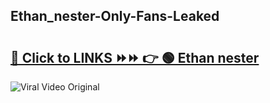 
 ## Ethan_nester-Only-Fans-Leaked

# <h2><a href="https://clipsfans.com/Ethan_nester&ref=git">🔗 Click to LINKS ⏩⏩ 👉 🟢 Ethan nester </a></h2>

<a href="https://clipsfans.com/Ethan_nester&ref=git" rel="nofollow" data-target="animated-image.originalLink"><img src="https://i.ibb.co.com/xMMVF88/686577567.gif" alt="Viral Video Original" style="max-width: 100%; display: inline-block;" data-target="animated-image.originalImage"></a>

